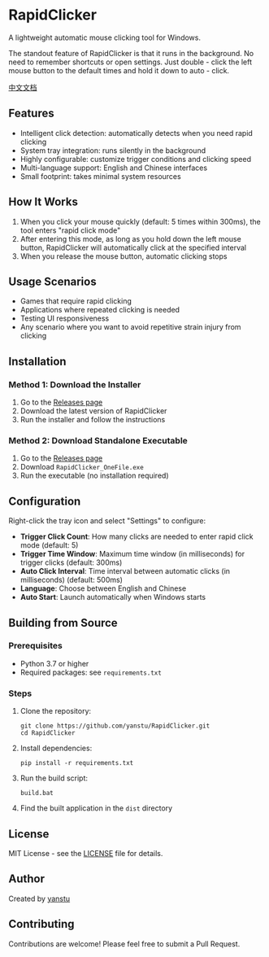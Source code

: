 # RapidClicker

A lightweight automatic mouse clicking tool for Windows.

The standout feature of RapidClicker is that it runs in the background. No need to remember shortcuts or open settings. Just double - click the left mouse button to the default times and hold it down to auto - click.

[中文文档](README_ZH.md)

## Features

- Intelligent click detection: automatically detects when you need rapid clicking
- System tray integration: runs silently in the background
- Highly configurable: customize trigger conditions and clicking speed
- Multi-language support: English and Chinese interfaces
- Small footprint: takes minimal system resources

## How It Works

1. When you click your mouse quickly (default: 5 times within 300ms), the tool enters "rapid click mode"
2. After entering this mode, as long as you hold down the left mouse button, RapidClicker will automatically click at the specified interval
3. When you release the mouse button, automatic clicking stops

## Usage Scenarios

- Games that require rapid clicking
- Applications where repeated clicking is needed
- Testing UI responsiveness
- Any scenario where you want to avoid repetitive strain injury from clicking

## Installation

### Method 1: Download the Installer

1. Go to the [Releases page](https://github.com/yanstu/RapidClicker/releases)
2. Download the latest version of RapidClicker
3. Run the installer and follow the instructions

### Method 2: Download Standalone Executable

1. Go to the [Releases page](https://github.com/yanstu/RapidClicker/releases)
2. Download `RapidClicker_OneFile.exe`
3. Run the executable (no installation required)

## Configuration

Right-click the tray icon and select "Settings" to configure:

- **Trigger Click Count**: How many clicks are needed to enter rapid click mode (default: 5)
- **Trigger Time Window**: Maximum time window (in milliseconds) for trigger clicks (default: 300ms)
- **Auto Click Interval**: Time interval between automatic clicks (in milliseconds) (default: 500ms)
- **Language**: Choose between English and Chinese
- **Auto Start**: Launch automatically when Windows starts

## Building from Source

### Prerequisites

- Python 3.7 or higher
- Required packages: see `requirements.txt`

### Steps

1. Clone the repository:
   ```
   git clone https://github.com/yanstu/RapidClicker.git
   cd RapidClicker
   ```

2. Install dependencies:
   ```
   pip install -r requirements.txt
   ```

3. Run the build script:
   ```
   build.bat
   ```

4. Find the built application in the `dist` directory

## License

MIT License - see the [LICENSE](LICENSE) file for details.

## Author

Created by [yanstu](https://github.com/yanstu)

## Contributing

Contributions are welcome! Please feel free to submit a Pull Request. 
